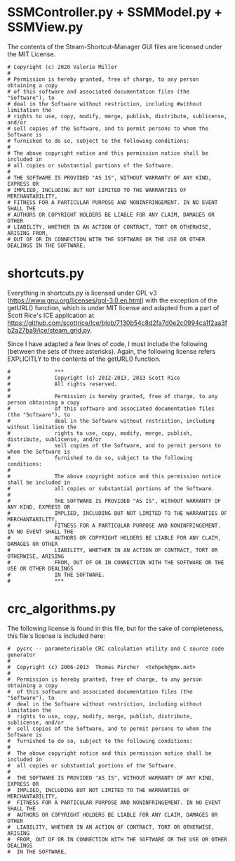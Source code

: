 # SSMController.py + SSMModel.py + SSMView.py
The contents of the Steam-Shortcut-Manager GUI files are licensed under the MIT License.
```
# Copyright (c) 2020 Valerie Miller
#
# Permission is hereby granted, free of charge, to any person obtaining a copy 
# of this software and associated documentation files (the "Software"), to 
# deal in the Software without restriction, including #without limitation the 
# rights to use, copy, modify, merge, publish, distribute, sublicense, and/or 
# sell copies of the Software, and to permit persons to whom the Software is 
# furnished to do so, subject to the following conditions:
# 
# The above copyright notice and this permission notice shall be included in 
# all copies or substantial portions of the Software.
# 
# THE SOFTWARE IS PROVIDED "AS IS", WITHOUT WARRANTY OF ANY KIND, EXPRESS OR 
# IMPLIED, INCLUDING BUT NOT LIMITED TO THE WARRANTIES OF MERCHANTABILITY, 
# FITNESS FOR A PARTICULAR PURPOSE AND NONINFRINGEMENT. IN NO EVENT SHALL THE 
# AUTHORS OR COPYRIGHT HOLDERS BE LIABLE FOR ANY CLAIM, DAMAGES OR OTHER 
# LIABILITY, WHETHER IN AN ACTION OF CONTRACT, TORT OR OTHERWISE, ARISING FROM, 
# OUT OF OR IN CONNECTION WITH THE SOFTWARE OR THE USE OR OTHER DEALINGS IN THE SOFTWARE.
```
# shortcuts.py

Everything in shortcuts.py is licensed under GPL v3 (https://www.gnu.org/licenses/gpl-3.0.en.html) with the exception of the getURL() function, which is under MIT license and adapted from a part of Scott Rice's ICE application at https://github.com/scottrice/Ice/blob/7130b54c8d2fa7d0e2c0994ca1f2aa3fb2a27ba9/ice/steam_grid.py.

Since I have adapted a few lines of code, I must include the following (between the sets of three asterisks). Again, the following license refers EXPLICITLY to the contents of the getURL() function.
```
#              ***
#              Copyright (c) 2012-2013, 2013 Scott Rice
#              All rights reserved.
#
#              Permission is hereby granted, free of charge, to any person obtaining a copy
#              of this software and associated documentation files (the "Software"), to
#              deal in the Software without restriction, including without limitation the
#              rights to use, copy, modify, merge, publish, distribute, sublicense, and/or
#              sell copies of the Software, and to permit persons to whom the Software is
#              furnished to do so, subject to the following conditions:
#
#              The above copyright notice and this permission notice shall be included in
#              all copies or substantial portions of the Software.
#
#              THE SOFTWARE IS PROVIDED "AS IS", WITHOUT WARRANTY OF ANY KIND, EXPRESS OR
#              IMPLIED, INCLUDING BUT NOT LIMITED TO THE WARRANTIES OF MERCHANTABILITY,
#              FITNESS FOR A PARTICULAR PURPOSE AND NONINFRINGEMENT. IN NO EVENT SHALL THE
#              AUTHORS OR COPYRIGHT HOLDERS BE LIABLE FOR ANY CLAIM, DAMAGES OR OTHER
#              LIABILITY, WHETHER IN AN ACTION OF CONTRACT, TORT OR OTHERWISE, ARISING
#              FROM, OUT OF OR IN CONNECTION WITH THE SOFTWARE OR THE USE OR OTHER DEALINGS
#              IN THE SOFTWARE.
#              ***
```
# crc_algorithms.py

The following license is found in this file, but for the sake of completeness, this file's license is included here:
```
#  pycrc -- parameterisable CRC calculation utility and C source code generator
#
#  Copyright (c) 2006-2013  Thomas Pircher  <tehpeh@gmx.net>
#
#  Permission is hereby granted, free of charge, to any person obtaining a copy
#  of this software and associated documentation files (the "Software"), to
#  deal in the Software without restriction, including without limitation the
#  rights to use, copy, modify, merge, publish, distribute, sublicense, and/or
#  sell copies of the Software, and to permit persons to whom the Software is
#  furnished to do so, subject to the following conditions:
#
#  The above copyright notice and this permission notice shall be included in
#  all copies or substantial portions of the Software.
#
#  THE SOFTWARE IS PROVIDED "AS IS", WITHOUT WARRANTY OF ANY KIND, EXPRESS OR
#  IMPLIED, INCLUDING BUT NOT LIMITED TO THE WARRANTIES OF MERCHANTABILITY,
#  FITNESS FOR A PARTICULAR PURPOSE AND NONINFRINGEMENT. IN NO EVENT SHALL THE
#  AUTHORS OR COPYRIGHT HOLDERS BE LIABLE FOR ANY CLAIM, DAMAGES OR OTHER
#  LIABILITY, WHETHER IN AN ACTION OF CONTRACT, TORT OR OTHERWISE, ARISING
#  FROM, OUT OF OR IN CONNECTION WITH THE SOFTWARE OR THE USE OR OTHER DEALINGS
#  IN THE SOFTWARE.
```
